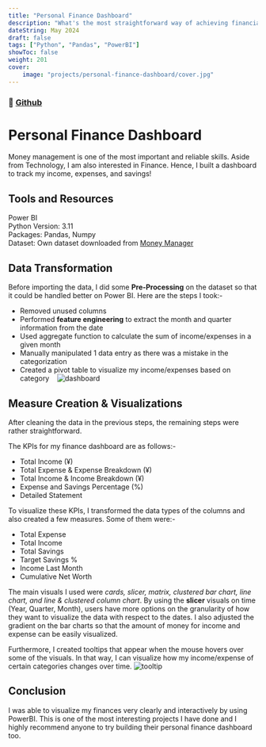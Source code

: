 ```yaml
---
title: "Personal Finance Dashboard"
description: "What's the most straightforward way of achieving financial independence? Of course it's knowing how much you spend and save!"
dateString: May 2024
draft: false
tags: ["Python", "Pandas", "PowerBI"]
showToc: false
weight: 201
cover:
    image: "projects/personal-finance-dashboard/cover.jpg"
--- 
```

### 🔗 [Github](https://github.com/BryanNGYH/Personal-Finance-Dashboard)


# Personal Finance Dashboard
Money management is one of the most important and reliable skills. Aside from Technology, I am also interested in Finance. Hence, I built a dashboard to track my income, expenses, and savings!

## Tools and Resources
Power BI\
Python Version: 3.11\
Packages: Pandas, Numpy\
Dataset: Own dataset downloaded from [Money Manager](https://play.google.com/store/apps/details?id=com.realbyteapps.moneymanagerfree&hl=en&gl=US)

## Data Transformation
Before importing the data, I did some **Pre-Processing** on the dataset so that it could be handled better on Power BI. Here are the steps I took:-
- Removed unused columns
- Performed **feature engineering** to extract the month and quarter information from the date
- Used aggregate function to calculate the sum of income/expenses in a given month 
- Manually manipulated 1 data entry as there was a mistake in the categorization
- Created a pivot table to visualize my income/expenses based on category
 
 ![dashboard](/projects/personal-finance-dashboard/Dashboard.png)
 
## Measure Creation & Visualizations
After cleaning the data in the previous steps, the remaining steps were rather straightforward.

The KPIs for my finance dashboard are as follows:-
- Total Income (¥)
- Total Expense & Expense Breakdown (¥)
- Total Income & Income Breakdown (¥)
- Expense and Savings Percentage (%)
- Detailed Statement

To visualize these KPIs, I transformed the data types of the columns and also created a few measures. Some of them were:- 
- Total Expense
- Total Income  
- Total Savings 
- Target Savings %
- Income Last Month
- Cumulative Net Worth

The main visuals I used were *cards, slicer, matrix, clustered bar chart, line chart, and line & clustered column chart*. By using the **slicer** visuals on time (Year, Quarter, Month), users have more options on the granularity of how they want to visualize the data with respect to the dates. I also adjusted the gradient on the bar charts so that the amount of money for income and expense can be easily visualized.

Furthermore, I created tooltips that appear when the mouse hovers over some of the visuals. In that way, I can visualize how my income/expense of certain categories changes over time.
![tooltip](/projects/personal-finance-dashboard/tooltip.png)

## Conclusion
I was able to visualize my finances very clearly and interactively by using PowerBI. This is one of the most interesting projects I have done and I highly recommend anyone to try building their personal finance dashboard too.
